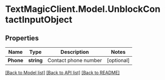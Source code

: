 # TextMagicClient.Model.UnblockContactInputObject
## Properties

Name | Type | Description | Notes
------------ | ------------- | ------------- | -------------
**Phone** | **string** | Contact phone number | [optional] 

[[Back to Model list]](../README.md#documentation-for-models) [[Back to API list]](../README.md#documentation-for-api-endpoints) [[Back to README]](../README.md)

